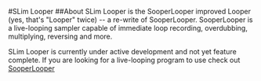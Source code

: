 #SLim Looper 
##About
SLim Looper is the SooperLooper improved Looper (yes, that's "Looper" twice) -- a re-write of SooperLooper. SooperLooper is a live-looping sampler capable of immediate loop recording, overdubbing, multiplying, reversing and more.

SLim Looper is currently under active development and not yet feature complete. If you are looking for a live-looping program to use check out [SooperLooper][1]

[1]:http://sonosaurus.com/sooperlooper/
